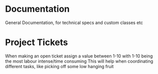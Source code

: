 # Documentation
General Documentation, for technical specs and custom classes etc


# Project Tickets
When making an open ticket assign a value between 1-10 with 1-10 being the most labour intense/time consuming
This will help when coordinating different tasks, like picking off some low hanging fruit

